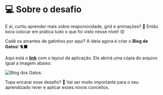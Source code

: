 # 💻 Sobre o desafio

E aí, curtiu aprender mais sobre responsividade, grid e animações? 👀
Então bora colocar em prática tudo o que foi visto nesse nível! 😍

Cadê os amantes de gatinhos por aqui? A ideia agora é criar o **Blog de Gatos**! 🐈‍⬛

Aqui está o **[link](https://www.figma.com/community/file/1256354927622258124/Blog-de-Gatos-%E2%80%A2-Desafio-Explorer)** com o layout da aplicação. 
Ele abrirá uma cópia do arquivo igual a imagem abaixo:

![Blog dos Gatos.](./src/img/figma.png "Blog sobre gatos")

Topa encarar esse desafio? 💜
Vai ser muito importante para o seu aprendizado rever e aplicar esses novos conceitos. 